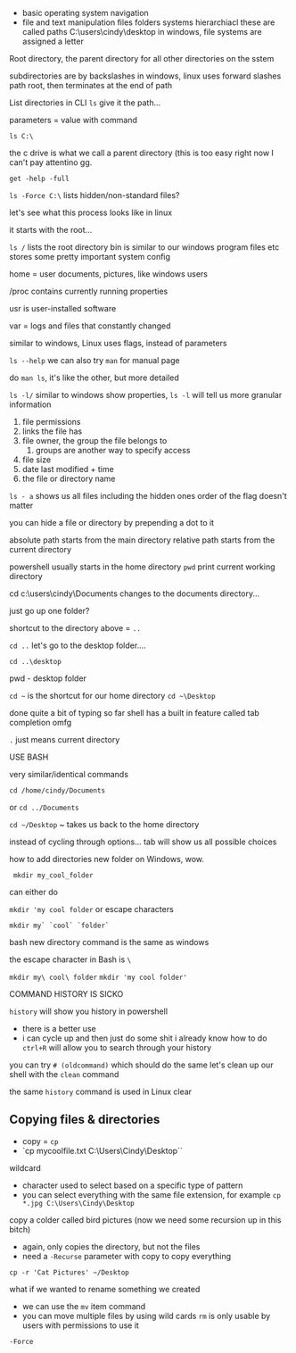 - basic operating system navigation
- file and text manipulation
files folders systems hierarchiacl 
these are called paths
C:\users\cindy\desktop
in windows, file systems are assigned a letter

Root directory, the parent directory for all other directories on the sstem

subdirectories are by backslashes in windows, linux uses forward slashes
path root, then terminates at the end of path

List directories in CLI
`ls` give it the path...

parameters = value with command

`ls C:\`

the c drive is what we call a parent directory (this is too easy right now I can't pay attentino gg.

`get -help -full`

`ls -Force C:\`
lists hidden/non-standard files?

let's see what this process looks like in linux

it starts with the root...

`ls /`
lists the root directory
bin is similar to our windows program files
etc stores some pretty important system config

home = user documents, pictures, like windows users

/proc contains currently running properties

usr is user-installed software

var = logs and files that constantly changed

similar to windows, Linux uses flags, instead of parameters

`ls --help`
we can also try `man` for manual page

do `man ls`, it's like the other, but more detailed

`ls -l/`
similar to windows show properties, `ls -l` will tell us more granular information

1. file permissions
2. links the file has
3. file owner, the group the file belongs to
	1. groups are another way to specify access
4. file size
5. date last modified + time
6. the file or directory name

`ls - a` shows us all files including the hidden ones
order of the flag doesn't matter

you can hide a file or directory by prepending a dot to it

absolute path starts from the main directory
relative path starts from the current directory

powershell usually starts in the home directory
`pwd` print current working directory

cd c:\users\cindy\Documents
	changes to the documents directory...

just go up one folder?

shortcut to the directory above = `..`

`cd ..`
let's go to the desktop folder....

`cd ..\desktop`

pwd - desktop folder

`cd ~` is the shortcut for our home directory
`cd ~\Desktop`

done quite a bit of typing so far
shell has a built in feature called tab completion omfg

`.` just means current directory

USE BASH

very similar/identical commands

`cd /home/cindy/Documents`

or `cd ../Documents`

`cd ~/Desktop` ~ takes us back to the home directory

instead of cycling through options... tab will show us all possible choices

how to add directories 
new folder on Windows, wow.

` mkdir my_cool_folder`

can either do

`mkdir 'my cool folder`
or escape characters
```
mkdir my` `cool` `folder`
```

bash new directory command is the same as windows

the escape character in Bash is `\`

`mkdir my\ cool\ folder`
`mkdir 'my cool folder'`

COMMAND HISTORY IS SICKO

`history` will show you history in powershell

- there is a better use
- i can cycle up and then just do some shit i already know how to do
`ctrl+R` will allow you to search through your history

you can try `# (oldcommand)` which should do the same
let's clean up our shell with the `clean` command

the same `history` command is used in Linux
clear

## Copying files & directories
- copy = `cp`
- `cp mycoolfile.txt C:\Users\Cindy\Desktop``

wildcard 
- character used to select based on a specific type of pattern
- you can select everything with the same file extension, for example
`cp *.jpg C:\Users\Cindy\Desktop`

copy a colder called bird pictures (now we need some recursion up in this bitch)
- again, only copies the directory, but not the files
- need a `-Recurse` parameter with copy to copy everything

`cp -r 'Cat Pictures' ~/Desktop`

what if we wanted to rename something we created
- we can use the `mv` item command
- you can move multiple files by using wild cards
`rm` is only usable by users with permissions to use it

`-Force` 


